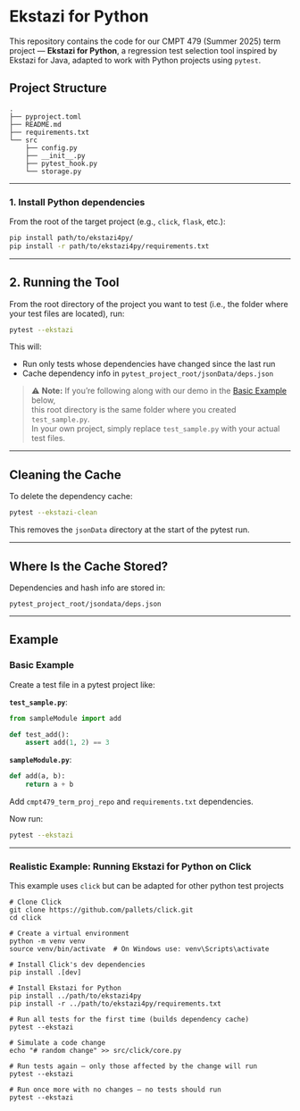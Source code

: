 # Ekstazi for Python
This repository contains the code for our CMPT 479 (Summer 2025) term project — **Ekstazi for Python**, a regression test selection tool inspired by Ekstazi for Java, adapted to work with Python projects using `pytest`.

## Project Structure

```
.
├── pyproject.toml
├── README.md
├── requirements.txt
└── src
    ├── config.py
    ├── __init__.py
    ├── pytest_hook.py
    └── storage.py
```

---

### 1. Install Python dependencies

From the root of the target project (e.g., `click`, `flask`, etc.):

```bash
pip install path/to/ekstazi4py/
pip install -r path/to/ekstazi4py/requirements.txt
```

---

## 2. Running the Tool

From the root directory of the project you want to test (i.e., the folder where your test files are located), run:

```bash
pytest --ekstazi
```

This will:
- Run only tests whose dependencies have changed since the last run
- Cache dependency info in `pytest_project_root/jsonData/deps.json`


> ⚠️ **Note:** If you’re following along with our demo in the [Basic Example](#basic-example) below,  
> this root directory is the same folder where you created `test_sample.py`.  
> In your own project, simply replace `test_sample.py` with your actual test files.

---

## Cleaning the Cache

To delete the dependency cache:

```bash
pytest --ekstazi-clean
```

This removes the `jsonData` directory at the start of the pytest run.

---

## Where Is the Cache Stored?

Dependencies and hash info are stored in:

```
pytest_project_root/jsondata/deps.json
```

---

## Example
### Basic Example
Create a test file in a pytest project like:

**`test_sample.py`**:
```python
from sampleModule import add

def test_add():
    assert add(1, 2) == 3
```

**`sampleModule.py`**:
```python
def add(a, b):
    return a + b
```

Add `cmpt479_term_proj_repo` and `requirements.txt` dependencies.

Now run:

```bash
pytest --ekstazi
```

---

### Realistic Example: Running Ekstazi for Python on Click
This example uses `click` but can be adapted for other python test projects
```
# Clone Click
git clone https://github.com/pallets/click.git
cd click

# Create a virtual environment
python -m venv venv
source venv/bin/activate  # On Windows use: venv\Scripts\activate

# Install Click's dev dependencies
pip install .[dev]

# Install Ekstazi for Python
pip install ../path/to/ekstazi4py
pip install -r ../path/to/ekstazi4py/requirements.txt

# Run all tests for the first time (builds dependency cache)
pytest --ekstazi

# Simulate a code change
echo "# random change" >> src/click/core.py

# Run tests again — only those affected by the change will run
pytest --ekstazi

# Run once more with no changes — no tests should run
pytest --ekstazi
```
